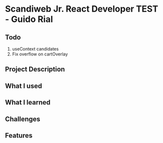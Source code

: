 # Scandiweb Jr. React Developer TEST - Guido Rial

## Todo

1. useContext candidates
2. Fix overflow on cartOverlay



## Project Description

## What I used

## What I learned

## Challenges

## Features
